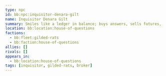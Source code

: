 ```yaml
---
type: npc
id: bb:npc:inquisitor-denara-gilt
name: Inquisitor Denara Gilt
summary: Smiles like a ledger in balance; buys answers, sells futures, never pays twice.
location: bb:location:house-of-questions
factions: 
  - bb:fleet:gilded-rats
  - bb:faction:house-of-questions
allies: []
rivals: []
appears_in:
  - bb:location:house-of-questions
tags: [inquisitor, gilded-rats, broker]
---
```

